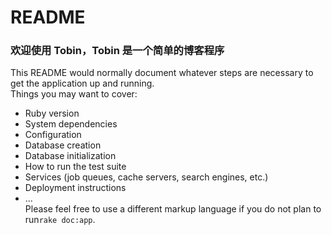 # README
### 欢迎使用 Tobin，Tobin 是一个简单的博客程序
This README would normally document whatever steps are necessary to get the application up and running.  
Things you may want to cover:  
-	Ruby version
-	System dependencies
-	Configuration
-	Database creation
-	Database initialization
-	How to run the test suite
-	Services (job queues, cache servers, search engines, etc.)
-	Deployment instructions
-	...  
Please feel free to use a different markup language if you do not plan to run`rake doc:app`.
